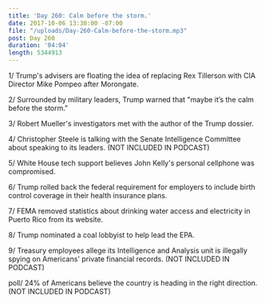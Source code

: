 ```yaml
---
title: 'Day 260: Calm before the storm.'
date: 2017-10-06 13:30:00 -07:00
file: "/uploads/Day-260-Calm-before-the-storm.mp3"
post: Day 260
duration: '04:04'
length: 5344913
---
```


1/ Trump's advisers are floating the idea of replacing Rex Tillerson with CIA Director Mike Pompeo after Morongate.

2/ Surrounded by military leaders, Trump warned that "maybe it’s the calm before the storm."

3/ Robert Mueller's investigators met with the author of the Trump dossier.

4/ Christopher Steele is talking with the Senate Intelligence Committee about speaking to its leaders. (NOT INCLUDED IN PODCAST)

5/ White House tech support believes John Kelly's personal cellphone was compromised.

6/ Trump rolled back the federal requirement for employers to include birth control coverage in their health insurance plans.

7/ FEMA removed statistics about drinking water access and electricity in Puerto Rico from its website.

8/ Trump nominated a coal lobbyist to help lead the EPA.

9/ Treasury employees allege its Intelligence and Analysis unit is illegally spying on Americans' private financial records. (NOT INCLUDED IN PODCAST)

poll/ 24% of Americans believe the country is heading in the right direction. (NOT INCLUDED IN PODCAST)